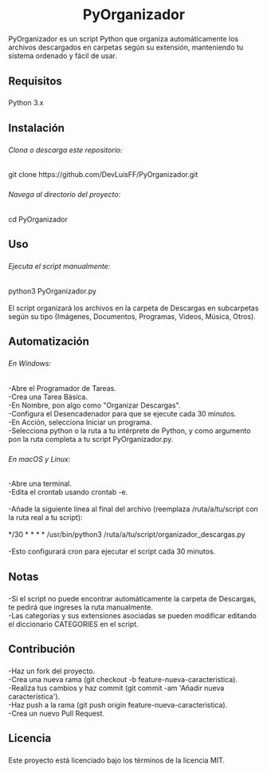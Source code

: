 <h1 align="center">PyOrganizador</h1>

###

<p align="left">PyOrganizador es un script Python que organiza automáticamente los archivos descargados en carpetas según su extensión, manteniendo tu sistema ordenado y fácil de usar.</p>

###

<h2 align="left">Requisitos</h2>

###

<p align="left">Python 3.x</p>

###

<h2 align="left">Instalación</h2>

###

<h6 align="left">Clona o descarga este repositorio:</h6>

###

<p align="left">git clone https://github.com/DevLuisFF/PyOrganizador.git</p>

###

<h6 align="left">Navega al directorio del proyecto:</h6>

###

<p align="left">cd PyOrganizador</p>

###

<h2 align="left">Uso</h2>

###

<h6 align="left">Ejecuta el script manualmente:</h6>

###

<p align="left">python3 PyOrganizador.py<br><br>El script organizará los archivos en la carpeta de Descargas en subcarpetas según su tipo (Imágenes, Documentos, Programas, Videos, Música, Otros).</p>

###

<h2 align="left">Automatización</h2>

###

<h6 align="left">En Windows:</h6>

###

<p align="left">-Abre el Programador de Tareas.<br>-Crea una Tarea Básica.<br>-En Nombre, pon algo como "Organizar Descargas".<br>-Configura el Desencadenador para que se ejecute cada 30 minutos.<br>-En Acción, selecciona Iniciar un programa.<br>-Selecciona python o la ruta a tu intérprete de Python, y como argumento pon la ruta completa a tu script PyOrganizador.py.</p>

###

<h6 align="left">En macOS y Linux:</h6>

###

<p align="left">-Abre una terminal.<br>-Edita el crontab usando crontab -e.<br><br>-Añade la siguiente línea al final del archivo (reemplaza /ruta/a/tu/script con la ruta real a tu script):<br><br>*/30 * * * * /usr/bin/python3 /ruta/a/tu/script/organizador_descargas.py<br><br>-Esto configurará cron para ejecutar el script cada 30 minutos.</p>

###

<h2 align="left">Notas</h2>

###

<p align="left">-Si el script no puede encontrar automáticamente la carpeta de Descargas, te pedirá que ingreses la ruta manualmente.<br>-Las categorías y sus extensiones asociadas se pueden modificar editando el diccionario CATEGORIES en el script.</p>

###

<h2 align="left">Contribución</h2>

###

<p align="left">-Haz un fork del proyecto.<br>-Crea una nueva rama (git checkout -b feature-nueva-caracteristica).<br>-Realiza tus cambios y haz commit (git commit -am 'Añadir nueva característica').<br>-Haz push a la rama (git push origin feature-nueva-caracteristica).<br>-Crea un nuevo Pull Request.</p>

###

<h2 align="left">Licencia</h2>

###

<p align="left">Este proyecto está licenciado bajo los términos de la licencia MIT.</p>

###
